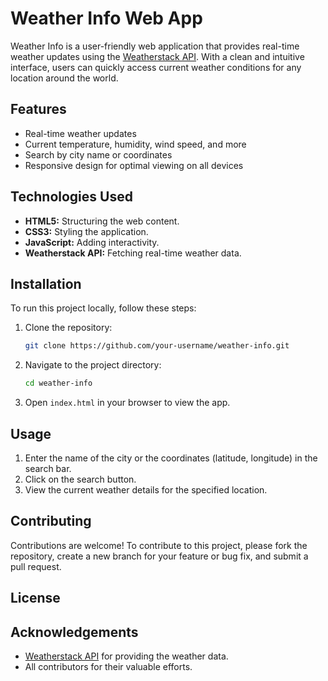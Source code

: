 # Weather Info Web App

Weather Info is a user-friendly web application that provides real-time weather updates using the [Weatherstack API](https://weatherstack.com/). With a clean and intuitive interface, users can quickly access current weather conditions for any location around the world.

## Features

- Real-time weather updates
- Current temperature, humidity, wind speed, and more
- Search by city name or coordinates
- Responsive design for optimal viewing on all devices

## Technologies Used

- **HTML5:** Structuring the web content.
- **CSS3:** Styling the application.
- **JavaScript:** Adding interactivity.
- **Weatherstack API:** Fetching real-time weather data.

## Installation

To run this project locally, follow these steps:

1. Clone the repository:

    ```bash
    git clone https://github.com/your-username/weather-info.git
    ```

2. Navigate to the project directory:

    ```bash
    cd weather-info
    ```

3. Open `index.html` in your browser to view the app.

## Usage

1. Enter the name of the city or the coordinates (latitude, longitude) in the search bar.
2. Click on the search button.
3. View the current weather details for the specified location.

## Contributing

Contributions are welcome! To contribute to this project, please fork the repository, create a new branch for your feature or bug fix, and submit a pull request. 

## License



## Acknowledgements

- [Weatherstack API](https://weatherstack.com/) for providing the weather data.
- All contributors for their valuable efforts.

